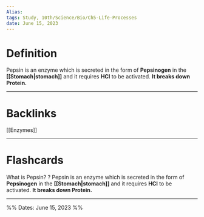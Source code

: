 ```yaml
---
Alias:
tags: Study, 10th/Science/Bio/Ch5-Life-Processes
date: June 15, 2023
---
```

# Definition
Pepsin is an enzyme which is secreted in the form of **Pepsinogen** in the **[[Stomach|stomach]]** and it requires **HCl** to be activated.
**It breaks down Protein.**


---
# Backlinks
[[Enzymes]]

---
# Flashcards

What is Pepsin?
?
Pepsin is an enzyme which is secreted in the form of **Pepsinogen** in the **[[Stomach|stomach]]** and it requires **HCl** to be activated.
**It breaks down Protein.**
<!--SR:!2025-04-18,414,240-->

---

%%
Dates: June 15, 2023
%%